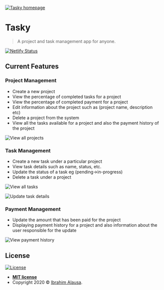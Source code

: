 <a href="https://tasky-fe.netlify.app/"><img src="https://i.imgur.com/4105WL1.png" title="Tasky homepage" alt="Tasky homepage"></a>

# Tasky
> A project and task management app for anyone.

[![Netlify Status](https://api.netlify.com/api/v1/badges/6b45750c-5c0d-41e2-a613-6a074eb86544/deploy-status)](https://app.netlify.com/sites/tasky-fe/deploys)


## Current Features

### Project Management
- Create a new project
- View the percentage of completed tasks for a project
- View the percentage of completed payment for a project
- Edit information about the project such as (project name, description etc)
- Delete a project from the system
- View all the tasks available for a project and also the payment history of the project

![View all projects](https://i.imgur.com/LrcNJTZ.png "Display all projects page")


### Task Management
- Create a new task under a particular project
- View task details such as name, status, etc. 
- Update the status of a task eg (pending->in-progress)
- Delete a task under a project

![View all tasks](https://i.imgur.com/J9jj9RV.png "Display all tasks")


![Update task details](https://i.imgur.com/B7HHVi3.png "Update task details")

### Payment Management
- Update the amount that has been paid for the project
- Displaying payment history for a project and also information about the user responsible for the update

![View payment history](https://i.imgur.com/JQ5o6M3.png "View payment history")


## License

[![License](http://img.shields.io/:license-mit-blue.svg?style=flat-square)](http://badges.mit-license.org)

- **[MIT license](http://opensource.org/licenses/mit-license.php)**
- Copyright 2020 © <a href="https://tosinibrahim96.github.io/Resume/" target="_blank">Ibrahim Alausa</a>.
